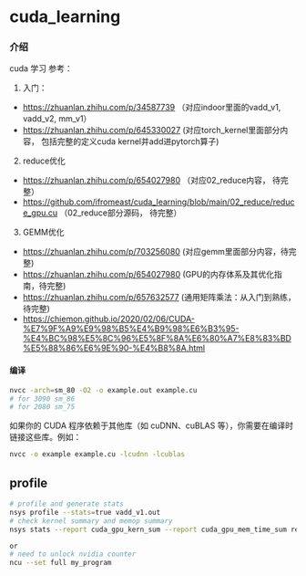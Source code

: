 # cuda_learning

### 介绍
cuda 学习
参考：
1. 入门：
- https://zhuanlan.zhihu.com/p/34587739 （对应indoor里面的vadd_v1, vadd_v2, mm_v1）
- https://zhuanlan.zhihu.com/p/645330027 (对应torch_kernel里面部分内容， 包括完整的定义cuda kernel并add进pytorch算子)
2. reduce优化
- https://zhuanlan.zhihu.com/p/654027980 （对应02_reduce内容， 待完整）
- https://github.com/ifromeast/cuda_learning/blob/main/02_reduce/reduce_gpu.cu （02_reduce部分源码， 待完整）
3. GEMM优化
- https://zhuanlan.zhihu.com/p/703256080 (对应gemm里面部分内容，待完整)
- https://zhuanlan.zhihu.com/p/654027980 (GPU的内存体系及其优化指南，待完整)
- https://zhuanlan.zhihu.com/p/657632577 (通用矩阵乘法：从入门到熟练，待完整)
- https://chiemon.github.io/2020/02/06/CUDA-%E7%9F%A9%E9%98%B5%E4%B9%98%E6%B3%95-%E4%BC%98%E5%8C%96%E5%8F%8A%E6%80%A7%E8%83%BD%E5%88%86%E6%9E%90-%E4%B8%8A.html

#### 编译

``` bash
nvcc -arch=sm_80 -O2 -o example.out example.cu
# for 3090 sm_86
# for 2080 sm_75
```

如果你的 CUDA 程序依赖于其他库（如 cuDNN、cuBLAS 等），你需要在编译时链接这些库。例如：

``` bash
nvcc -o example example.cu -lcudnn -lcublas
```

## profile
```bash
# profile and generate stats
nsys profile --stats=true vadd_v1.out
# check kernel summary and memop summary
nsys stats --report cuda_gpu_kern_sum --report cuda_gpu_mem_time_sum report3.nsys-rep

or
# need to unlock nvidia counter
ncu --set full my_program
```